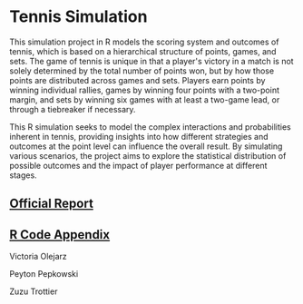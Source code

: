 # Tennis Simulation

This simulation project in R models the scoring system and outcomes of tennis, which is based on a hierarchical structure of points, games, and sets. The game of tennis is unique in that a player's victory in a match is not solely determined by the total number of points won, but by how those points are distributed across games and sets. Players earn points by winning individual rallies, games by winning four points with a two-point margin, and sets by winning six games with at least a two-game lead, or through a tiebreaker if necessary. 

This R simulation seeks to model the complex interactions and probabilities inherent in tennis, providing insights into how different strategies and outcomes at the point level can influence the overall result. By simulating various scenarios, the project aims to explore the statistical distribution of possible outcomes and the impact of player performance at different stages.

## [Official Report](https://github.com/VictoriaOlejarz/Tennis/blob/main/stat%20321%20sim%20report.pdf)

## [R Code Appendix](https://github.com/VictoriaOlejarz/Tennis/blob/main/appendix.pdf)


Victoria Olejarz 

Peyton Pepkowski 

Zuzu Trottier

